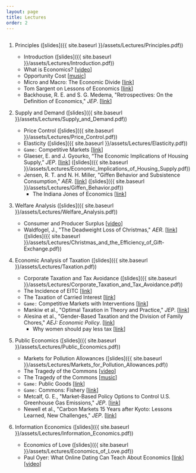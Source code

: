 ```yaml
---
layout: page
title: Lectures
order: 2
---
```

<p style="height: 1px"></p>

1. Principles ([slides]({{ site.baseurl }}/assets/Lectures/Principles.pdf))
    - Introduction ([slides]({{ site.baseurl }}/assets/Lectures/Introduction.pdf))
    - What is Economics? [[video](https://www.youtube.com/watch?v=2YULdjmg3o0)]
    - Opportunity Cost [[music](https://www.youtube.com/watch?v=81Q-jkFdTFM)]
    - Micro and Macro: The Economic Divide [[link](http://www.imf.org/external/pubs/ft/fandd/basics/bigsmall.htm)]
    - Tom Sargent on Lessons of Economics [[link](https://marginalrevolution.com/marginalrevolution/2014/04/tom-sargent-summarizes-economics.html)]
    - Backhouse, R. E. and S. G. Medema, "Retrospectives: On the Definition of Economics," _JEP_. [[link](http://pubs.aeaweb.org/doi/pdfplus/10.1257/jep.23.1.221)]

2. Supply and Demand ([slides]({{ site.baseurl }}/assets/Lectures/Supply_and_Demand.pdf))
    - Price Control ([slides]({{ site.baseurl }}/assets/Lectures/Price_Control.pdf))
    - Elasticity ([slides]({{ site.baseurl }}/assets/Lectures/Elasticity.pdf))
    - `Game:` Competitive Markets [[link](https://www.moblab.com/games/continuous-market-game/)]
    - Glaeser, E. and J. Gyourko, “The Economic Implications of Housing Supply,” _JEP_. [[link](https://www.aeaweb.org/articles?id=10.1257/jep.32.1.3)] ([slides]({{ site.baseurl }}/assets/Lectures/Economic_Implications_of_Housing_Supply.pdf))
    - Jensen, R. T. and N. H. Miller, "Giffen Behavior and Subsistence Consumption," _AER_. [[link](http://campuspress.yale.edu/dirkbergemann/files/2012/01/giffen-good.pdf)] ([slides]({{ site.baseurl }}/assets/Lectures/Giffen_Behavior.pdf))
        - The Indiana Jones of Economics [[link](https://github.com/jiamingmao/principles-of-economics/blob/master/Readings/The%20Indiana%20Jones%20of%20Economics.pdf)]

3. Welfare Analysis ([slides]({{ site.baseurl }}/assets/Lectures/Welfare_Analysis.pdf))
    - Consumer and Producer Surplus [[video](https://www.youtube.com/watch?v=kCKWV-94nsY)]
    - Waldfogel, J., "The Deadweight Loss of Christmas," _AER_. [[link](http://www.jstor.org/stable/2117564?seq=1#page_scan_tab_contents)] ([slides]({{ site.baseurl }}/assets/Lectures/Christmas_and_the_Efficiency_of_Gift-Exchange.pdf))

4. Economic Analysis of Taxation ([slides]({{ site.baseurl }}/assets/Lectures/Taxation.pdf))
    - Corporate Taxation and Tax Avoidance ([slides]({{ site.baseurl }}/assets/Lectures/Corporate_Taxation_and_Tax_Avoidance.pdf))
    - The Incidence of EITC [[link](https://www.economist.com/news/finance-and-economics/21656710-reducing-wage-subsidies-would-hurt-workers-more-their-employers-credit-where)]
    - The Taxation of Carried Interest [[link](http://www.nytimes.com/2012/03/04/business/capital-gains-vs-ordinary-income-economic-view.html)]
    - `Game:` Competitive Markets with Interventions [[link](https://www.moblab.com/games/continuous-market-game/)]
    - Mankiw et al., "Optimal Taxation in Theory and Practice," _JEP_. [[link](https://www.aeaweb.org/articles?id=10.1257/jep.23.4.147)]
    - Alesina et al., "Gender-Based Taxation and the Division of Family Chores," _AEJ: Economic Policy_. [[link](https://www.aeaweb.org/articles?id=10.1257/pol.3.2.1)]
        - Why women should pay less tax [[link](https://www.ft.com/content/3fb9f856-ed10-11db-9520-000b5df10621)]

5. Public Economics ([slides]({{ site.baseurl }}/assets/Lectures/Public_Economics.pdf))
    - Markets for Pollution Allowances ([slides]({{ site.baseurl }}/assets/Lectures/Markets_for_Pollution_Allowances.pdf))
    - The Tragedy of the Commons [[video](https://www.youtube.com/watch?v=WYA1y405JW0)]
    - The Tragedy of the Commons [[music](https://www.youtube.com/watch?v=cuIkkHTHVHI)]
    - `Game:` Public Goods [[link](https://www.moblab.com/games/linear-public-goods-games/)]
    - `Game:` Commons: Fishery [[link](https://www.moblab.com/games/commons-fishery-game/)]
    - Metcalf, G. E., "Market-Based Policy Options to Control U.S. Greenhouse Gas Emissions," _JEP_. [[link](https://www.aeaweb.org/articles?id=10.1257/jep.23.2.5)]
    - Newell et al., "Carbon Markets 15 Years after Kyoto: Lessons Learned, New Challenges," _JEP_. [[link](https://www.aeaweb.org/articles?id=10.1257/jep.27.1.123)]

6. Information Economics ([slides]({{ site.baseurl }}/assets/Lectures/Information_Economics.pdf))
    - Economics of Love ([slides]({{ site.baseurl }}/assets/Lectures/Economics_of_Love.pdf))
    - Paul Oyer: What Online Dating Can Teach About Economics [[link](https://www.gsb.stanford.edu/insights/paul-oyer-what-online-dating-can-teach-about-economics)] [[video](https://www.youtube.com/watch?v=LmhILSGA2bA)]
